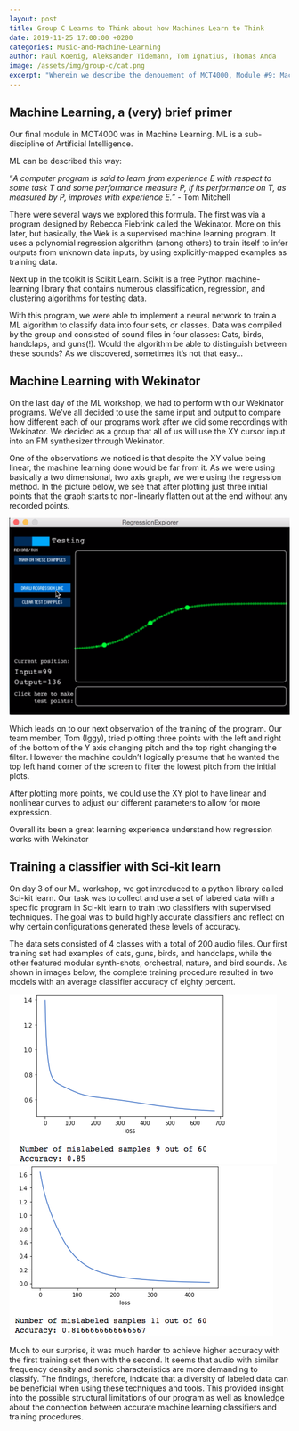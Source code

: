```yaml
---
layout: post
title: Group C Learns to Think about how Machines Learn to Think
date: 2019-11-25 17:00:00 +0200
categories: Music-and-Machine-Learning
author: Paul Koenig, Aleksander Tidemann, Tom Ignatius, Thomas Anda
image: /assets/img/group-c/cat.png
excerpt: "Wherein we describe the denouement of MCT4000, Module #9: Machine Learning." 
---
```


## Machine Learning, a (very) brief primer

Our final module in MCT4000 was in Machine Learning. ML is a sub-discipline of Artificial Intelligence. 

ML can be described this way: 

“*A computer program is said to learn from experience E with respect to some task T and some performance measure P, if its performance on T, as measured by P, improves with experience E.*”  - Tom Mitchell

There were several ways we explored this formula. The first was via a program designed by Rebecca Fiebrink called the Wekinator. More on this later, but basically, the Wek is a supervised machine learning program. It uses a polynomial regression algorithm (among others) to train itself to infer outputs from unknown data inputs, by using explicitly-mapped examples as training data. 

Next up in the toolkit is Scikit Learn. Scikit is a free Python machine-learning library that contains numerous classification, regression, and clustering algorithms for testing data. 

With this program, we were able to implement a neural network to train a ML algorithm to classify data into four sets, or classes. Data was compiled by the group and consisted of sound files in four classes: Cats, birds, handclaps, and guns(!). Would the algorithm be able to distinguish between these sounds? As we discovered, sometimes it’s not that easy…


## Machine Learning with Wekinator

On the last day of the ML workshop, we had to perform with our Wekinator programs. We’ve all decided to use the same input and output to compare how different each of our programs work after we did some recordings with Wekinator. We decided as a group that all of us will use the XY cursor input into an FM synthesizer through Wekinator.

One of the observations we noticed is that despite the XY value being linear, the machine learning done would be far from it. As we were using basically a two dimensional, two axis graph, we were using the regression method. In the picture below, we see that after plotting just three initial points that the graph starts to non-linearly flatten out at the end without any recorded points.

![image](/assets/img/group-c/wek.png)

Which leads on to our next observation of the training of the program. Our team member, Tom (Iggy), tried plotting three points with the left and right of the bottom of the Y axis changing pitch and the top right changing the filter. However the machine couldn’t logically presume that he wanted the top left hand corner of the screen to filter the lowest pitch from the initial plots.

After plotting more points, we could use the XY plot to have linear and nonlinear curves to adjust our different parameters to allow for more expression.  

Overall its been a great learning experience understand how regression works with Wekinator

## Training a classifier with Sci-kit learn

On day 3 of our ML workshop, we got introduced to a python library called Sci-kit learn. Our task was to collect and use a set of labeled data with a specific program in Sci-kit learn to train two classifiers with supervised techniques. The goal was to build highly accurate classifiers and reflect on why certain configurations generated these levels of accuracy.

The data sets consisted of 4 classes with a total of 200 audio files. Our first training set had examples of cats, guns, birds, and handclaps, while the other featured modular synth-shots, orchestral, nature, and bird sounds. As shown in images below, the complete training procedure resulted in two models with an average classifier accuracy of eighty percent. 

![teamC](/assets/img/group-c/teamcaccuracy.jpg) ![teamA](/assets/img/group-c/teamaaccuracy.jpg)

Much to our surprise, it was much harder to achieve higher accuracy with the first training set then with the second. It seems that audio with similar frequency density and sonic characteristics are more demanding to classify. The findings, therefore, indicate that a diversity of labeled data can be beneficial when using these techniques and tools. This provided insight into the possible structural limitations of our program as well as knowledge about the connection between accurate machine learning classifiers and training procedures. 

